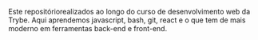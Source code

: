 Este repositóriorealizados ao longo do curso de desenvolvimento web da Trybe. Aqui aprendemos javascript, bash, git, react e o que tem de mais moderno em ferramentas back-end e front-end.
